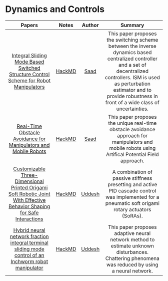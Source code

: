 # Dynamics and Controls

| Papers                                                                                                                                                                                                                          | Notes                                                         | Author                                   | Summary                                                                                                                                                                                                                                               |
|:-------------------------------------------------------------------------------------------------------------------------------------------------------------------------------------------------------------------------------:|:-------------------------------------------------------------:|:----------------------------------------:|:-----------------------------------------------------------------------------------------------------------------------------------------------------------------------------------------------------------------------------------------------------:|
| [Integral Sliding Mode Based Switched Structure Control Scheme for Robot Manipulators](https://www.researchgate.net/publication/327807849_Integral_Sliding_Mode_Based_Switched_Structure_Control_Scheme_for_Robot_Manipulators) | [HackMD](https://hackmd.io/INtsyouET5Sxv6K6pIUcoQ?view)       | [Saad](https://github.com/saad2121)      | This paper proposes the switching scheme between the inverse dynamics based centralized controller and a set of decentralized controllers. ISM is used as perturbation estimator and to provide robustness in front of a wide class of uncertainties. |
| [Real-Time Obstacle Avoidance for Manipulators and Mobile Robots](https://link.springer.com/chapter/10.1007/978-1-4613-8997-2_29)                                                                                               | [HackMD](https://hackmd.io/m_dwVyo9TnKIZQa5V7QGRQ?view)       | [Saad](https://github.com/saad2121)      | This paper proposes the unique real-time obstacle avoidance approach for manipulators and mobile robots using Artifical Potential Field approach.                                                                                                     |
| [Customizable Three-Dimensional Printed Origami Soft Robotic Joint With Effective Behavior Shaping for Safe Interactions](https://ieeexplore.ieee.org/abstract/document/8481372/keywords#keywords)                              | [HackMD](https://hackmd.io/@kZ5m8OgNSouLVUfdO4Vu3w/SJtDCMGtU) | [Uddesh](https://github.com/uddeshtople) | A combination of passive stiffness presetting and active PID cascade control was implemented for a pneumatic soft origami rotary actuators (SoRAs).                                                                                                   |
| [Hybrid neural network fraction integral terminal sliding mode control of an Inchworm robot manipulator](https://www.sciencedirect.com/science/article/abs/pii/S0888327016300449)                                               | [HackMD](https://hackmd.io/@kZ5m8OgNSouLVUfdO4Vu3w/B1Zd2z_58) | [Uddesh](https://github.com/uddeshtople) | This paper proposes adaptive neural network method to estimate unknown disturbances. Chattering phenomena was reduced by using a neural network.                                                                                                      |
